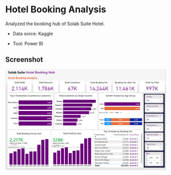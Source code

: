 
# Hotel Booking Analysis
Analyzed the booking hub of Solab Suite Hotel.

- Data sorce: Kaggle

- Tool: Power BI





    



## Screenshot

![App Screenshot](https://github.com/tanayraj2603/DataAnalysisPortFolioProjects/blob/master/PowerBI_Reports/Hotel%20Booking%20Analysis/Hotel%20Booking%20Analysis.png)

